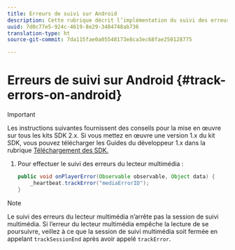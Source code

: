 ```yaml
---
title: Erreurs de suivi sur Android
description: Cette rubrique décrit l’implémentation du suivi des erreurs à l’aide du SDK Media sur Android.
uuid: 7d0c77e5-924c-4619-8e29-3484748ab736
translation-type: ht
source-git-commit: 7da115fae0a05548173e8ca3ec68fae250128775

---
```



# Erreurs de suivi sur Android {#track-errors-on-android}

>[!IMPORTANT]
>
>Les instructions suivantes fournissent des conseils pour la mise en œuvre sur tous les kits SDK 2.x. Si vous mettez en œuvre une version 1.x du kit SDK, vous pouvez télécharger les Guides du développeur 1.x dans la rubrique [Téléchargement des SDK.](/help/sdk-implement/download-sdks.md)

1. Pour effectuer le suivi des erreurs du lecteur multimédia :

   ```java
   public void onPlayerError(Observable observable, Object data) {  
       _heartbeat.trackError("mediaErrorID"); 
   }
   ```

>[!NOTE]
>
>Le suivi des erreurs du lecteur multimédia n’arrête pas la session de suivi multimédia. Si l’erreur du lecteur multimédia empêche la lecture de se poursuivre, veillez à ce que la session de suivi multimédia soit fermée en appelant `trackSessionEnd` après avoir appelé `trackError`.

